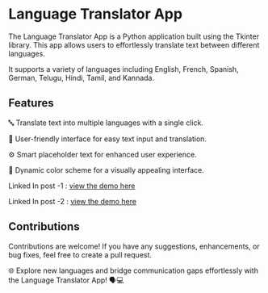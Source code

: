 # Language Translator App

The Language Translator App is a Python application built using the Tkinter library. This app allows users to effortlessly translate text between different languages. 

It supports a variety of languages including English, French, Spanish, German, Telugu, Hindi, Tamil, and Kannada.

## Features
  🔤 Translate text into multiple languages with a single click.
  
  💬 User-friendly interface for easy text input and translation.
  
  ⚙️ Smart placeholder text for enhanced user experience.
  
  🎨 Dynamic color scheme for a visually appealing interface.


Linked In post -1 : [view the demo here](https://www.linkedin.com/feed/update/urn:li:activity:7092955319743483905/)

Linked In post -2 : [view the demo here](https://www.linkedin.com/feed/update/urn:li:activity:7092911852036227072/)


## Contributions
Contributions are welcome! If you have any suggestions, enhancements, or bug fixes, feel free to create a pull request.


🌐 Explore new languages and bridge communication gaps effortlessly with the Language Translator App! 🗣️💻

